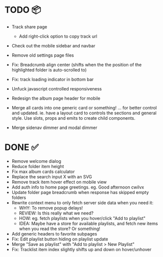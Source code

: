 # TODO 📦
- Track share page
    - Add right-click option to copy track url
- Check out the mobile sidebar and navbar
- Remove old settings page files
- Fix: Breadcrumb align center (shifts when the the position of the highlighted folder is auto-scrolled to)
- Fix: track loading indicator in bottom bar

- Unfuck javascript controlled responsiveness

- Redesign the album page header for mobile
- Merge all cards into one generic card or something! ... for better control and updated. ie. have a layout card to controls the sections and general style. Use slots, props and emits to create child components.
- Merge sidenav dimmer and modal dimmer

# DONE ✅
- Remove welcome dialog
- Reduce folder item height
- Fix max album cards calculator
- Replace the search input X with an SVG
- Remove track item hover effect on mobile view
- Add auth info to home page greetings. eg. Good afternoon cwilvx
- Update folder page breadcrumb when response has skipped empty folders
- Rewrite context menu to only fetch server side data when you need it:
    - WHY: To remove popup delays!
    - REVIEW: Is this really what we need?
    - HOW: eg. fetch playlists when you hover/click "Add to playlist"
    - IDEA: Maybe have a store for available playlists, and fetch new items when you read the store? Or something!
- Add generic headers to favorite subpages
- Fix: Edit playlist button hiding on playlist update
- Merge "Save as playlist" with "Add to playlist > New Playlist"
- Fix: Tracklist item index slightly shifts up and down on hover/unhover
